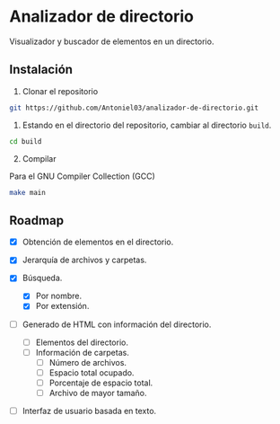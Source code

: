 # Analizador de directorio 
Visualizador y buscador de elementos en un directorio.

## Instalación

1. Clonar el repositorio

```sh
git https://github.com/Antoniel03/analizador-de-directorio.git
```
1. Estando en el directorio del repositorio, cambiar al directorio `build`.

```sh
cd build
```

2. Compilar

Para el GNU Compiler Collection (GCC) 

```sh
make main
```
## Roadmap

- [x] Obtención de elementos en el directorio.
- [x] Jerarquía de archivos y carpetas.
- [x] Búsqueda.
	- [x] Por nombre.
	- [x] Por extensión.
- [ ] Generado de HTML con información del directorio.
	- [ ] Elementos del directorio.
	- [ ] Información de carpetas.
		- [ ] Número de archivos. 
		- [ ] Espacio total ocupado.
		- [ ] Porcentaje de espacio total.
		- [ ] Archivo de mayor tamaño.
- [ ] Interfaz de usuario basada en texto.

